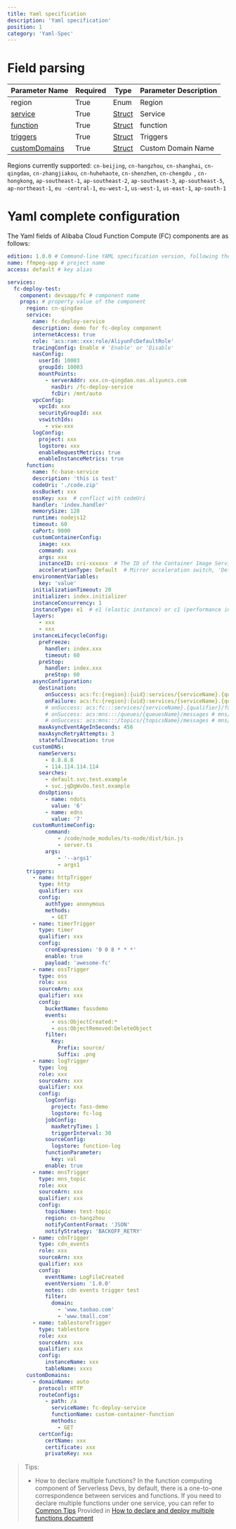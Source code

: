 ```yaml
---
title: Yaml specification
description: 'Yaml specification'
position: 1
category: 'Yaml-Spec'
---
```

# Field parsing

| Parameter Name                        | Required | Type                           | Parameter Description |
| ------------------------------------- | -------- | ------------------------------ | --------------------- |
| region                                | True     | Enum                           | Region                |
| [service](./service.md)             | True     | [Struct](./service.md)       | Service               |
| [function](./function.md)           | True     | [Struct](./function.md)      | function              |
| [triggers](./triggers.md)           | True     | [Struct](./triggers.md)      | Triggers              |
| [customDomains](./customDomains.md) | True     | [Struct](./customDomains.md) | Custom Domain Name    |

Regions currently supported: `cn-beijing`, `cn-hangzhou`, `cn-shanghai`, `cn-qingdao`, `cn-zhangjiakou`, `cn-huhehaote`, `cn-shenzhen`, `cn-chengdu `, `cn-hongkong`, `ap-southeast-1`, `ap-southeast-2`, `ap-southeast-3`, `ap-southeast-5`, `ap-northeast-1`, `eu -central-1`, `eu-west-1`, `us-west-1`, `us-east-1`, `ap-south-1`

# Yaml complete configuration

The Yaml fields of Alibaba Cloud Function Compute (FC) components are as follows:

```yaml
edition: 1.0.0 # Command-line YAML specification version, following the Semantic Versioning specification
name: ffmpeg-app # project name
access: default # key alias

services:
  fc-deploy-test:
    component: devsapp/fc # component name
    props: # property value of the component
      region: cn-qingdao
      service:
        name: fc-deploy-service
        description: demo for fc-deploy component
        internetAccess: true
        role: 'acs:ram::xxx:role/AliyunFcDefaultRole'
        tracingConfig: Enable # 'Enable' or 'Disable'
        nasConfig:
          userId: 10003
          groupId: 10003
          mountPoints:
            - serverAddr: xxx.cn-qingdao.nas.aliyuncs.com
              nasDir: /fc-deploy-service
              fcDir: /mnt/auto        
        vpcConfig:
          vpcId: xxx
          securityGroupId: xxx
          vswitchIds:
            - vsw-xxx
        logConfig:
          project: xxx
          logstore: xxx
          enableRequestMetrics: true
          enableInstanceMetrics: true
      function:
        name: fc-base-service
        description: 'this is test'
        codeUri: './code.zip'
        ossBucket: xxx
        ossKey: xxx  # conflict with codeUri
        handler: 'index.handler'
        memorySize: 128
        runtime: nodejs12
        timeout: 60
        caPort: 9000
        customContainerConfig:
          image: xxx
          command: xxx
          args: xxx
          instanceID: cri-xxxxxx  # The ID of the Container Image Service Enterprise Edition instance. You do not need to specify this parameter when sharing an instance.
          accelerationType: Default  # Mirror acceleration switch, 'Default' or 'None'
        environmentVariables:
          key: 'value'
        initializationTimeout: 20
        initializer: index.initializer
        instanceConcurrency: 1
        instanceType: e1  # e1 (elastic instance) or c1 (performance instance)
        layers: 
          - xxx
          - xxx
        instanceLifecycleConfig:
          preFreeze:
            handler: index.xxx
            timeout: 60
          preStop:
            handler: index.xxx
            preStop: 60
        asyncConfiguration:
          destination:
            onSuccess: acs:fc:{region}:{uid}:services/{serviceName}.{qualifier}/functions/{functionName} 
            onFailure: acs:fc:{region}:{uid}:services/{serviceName}.{qualifier}/functions/{functionName}
            # onSuccess: acs:fc:::services/{serviceName}.{qualifier}/functions/{functionName}
            # onSuccess: acs:mns:::/queues/{queuesName}/messages # mns/queues
            # onSuccess: acs:mns:::/topics/{topicsName}/messages # mns/topics
          maxAsyncEventAgeInSeconds: 456
          maxAsyncRetryAttempts: 3
          statefulInvocation: true
        customDNS:
          nameServers:
            - 8.8.8.8
            - 114.114.114.114
          searches:
            - default.svc.test.example
            - svc.jqDgWvOo.test.example
          dnsOptions:
            - name: ndots
              value: '6'
            - name: edns
              value: '7'
        customRuntimeConfig:
            command:
                - /code/node_modules/ts-node/dist/bin.js
                - server.ts
            args:
                - '--args1'
                - args1
      triggers:
        - name: httpTrigger
          type: http
          qualifier: xxx
          config:
            authType: anonymous
            methods:
              - GET
        - name: timerTrigger
          type: timer
          qualifier: xxx
          config:
            cronExpression: '0 0 8 * * *'
            enable: true
            payload: 'awesome-fc'
        - name: ossTrigger
          type: oss
          role: xxx
          sourceArn: xxx
          qualifier: xxx
          config:
            bucketName: fassdemo
            events:
              - oss:ObjectCreated:*
              - oss:ObjectRemoved:DeleteObject
            filter:
              Key:
                Prefix: source/
                Suffix: .png
        - name: logTrigger
          type: log
          role: xxx
          sourceArn: xxx
          qualifier: xxx
          config:
            logConfig:
              project: fass-demo
              logstore: fc-log
            jobConfig:
              maxRetryTime: 1
              triggerInterval: 30
            sourceConfig:
              logstore: function-log
            functionParameter:
              key: val
            enable: true
        - name: mnsTrigger
          type: mns_topic
          role: xxx
          sourceArn: xxx
          qualifier: xxx
          config:
            topicName: test-topic
            region: cn-hangzhou
            notifyContentFormat: 'JSON'
            notifyStrategy: 'BACKOFF_RETRY'
        - name: cdnTrigger
          type: cdn_events
          role: xxx
          sourceArn: xxx
          qualifier: xxx
          config:
            eventName: LogFileCreated
            eventVersion: '1.0.0'
            notes: cdn events trigger test
            filter:
              domain: 
                - 'www.taobao.com'
                - 'www.tmall.com'
        - name: tablestoreTrigger
          type: tablestore
          role: xxx
          sourceArn: xxx
          qualifier: xxx
          config:
            instanceName: xxx
            tableName: xxxs
      customDomains:
        - domainName: auto
          protocol: HTTP
          routeConfigs:
            - path: /a
              serviceName: fc-deploy-service
              functionName: custom-container-function
              methods:
                - GET
          certConfig:
            certName: xxx
            certificate: xxx
            privateKey: xxx
```

> Tips:
>
> - How to declare multiple functions?
>   In the function computing component of Serverless Devs, by default, there is a one-to-one correspondence between services and functions. If you need to declare multiple functions under one service, you can refer to [Common Tips](http://www.serverless-devs.com/en/fc/tips) Provided in [How to declare and deploy multiple functions document](http://www.serverless-devs.com/en/fc/tips#declaration-and-deployment-of-multiple-functions)

